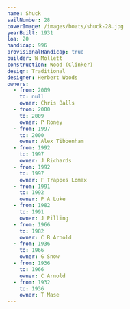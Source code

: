 ```yaml
---
name: Shuck
sailNumber: 28
coverImage: /images/boats/shuck-28.jpg
yearBuilt: 1931
loa: 20
handicap: 996
provisionalHandicap: true
builder: W Mollett
construction: Wood (Clinker)
design: Traditional
designer: Herbert Woods
owners:
  - from: 2009
    to: null
    owner: Chris Balls
  - from: 2000
    to: 2009
    owner: P Roney
  - from: 1997
    to: 2000
    owner: Alex Tibbenham
  - from: 1992
    to: 1997
    owner: J Richards
  - from: 1992
    to: 1997
    owner: F Trappes Lomax
  - from: 1991
    to: 1992
    owner: P A Luke
  - from: 1982
    to: 1991
    owner: J Pilling
  - from: 1966
    to: 1982
    owner: C B Arnold
  - from: 1936
    to: 1966
    owner: G Snow
  - from: 1936
    to: 1966
    owner: C Arnold
  - from: 1932
    to: 1936
    owner: T Mase
---
```


